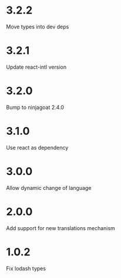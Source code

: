 # 3.2.2

Move types into dev deps

# 3.2.1

Update react-intl version

# 3.2.0

Bump to ninjagoat 2.4.0

# 3.1.0

Use react as dependency

# 3.0.0

Allow dynamic change of language

# 2.0.0

Add support for new translations mechanism

# 1.0.2

Fix lodash types